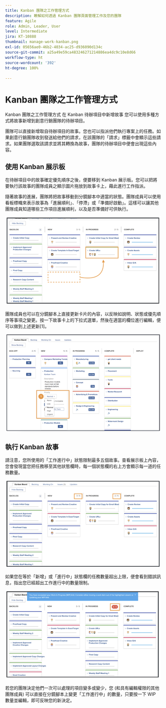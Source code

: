 ```yaml
---
title: Kanban 團隊之工作管理方式
description: 瞭解如何透過 Kanban 團隊頁面管理工作及您的團隊
feature: Agile
role: Admin, Leader, User
level: Intermediate
jira: KT-10888
thumbnail: manage-work-kanban.png
exl-id: 05656ae0-46b2-4034-ac25-d936090d134c
source-git-commit: a25a49e59ca483246271214886ea4dc9c10e8d66
workflow-type: ht
source-wordcount: '392'
ht-degree: 100%

---
```


# Kanban 團隊之工作管理方式

Kanban 團隊之工作管理方式
在 Kanban 待辦項目中新增故事
您可以使用多種方式將故事新增到創意行銷團隊的待辦項目。

團隊可以直接新增取自待辦項目的故事。您也可以指派他們執行專案上的任務。如果創意行銷團隊收到發送給他們的請求，在該團隊的「請求」標籤中會顯示這些請求。如果團隊選取該請求並將其轉換為故事，團隊的待辦項目中便會出現這些內容。


## 使用 Kanban 展示板

在待辦項目中的故事確定優先順序之後，便要移到 Kanban 展示板。您可以把將要執行該故事的團隊成員之顯示圖片拖放到故事卡上，藉此進行工作指派。


隨著故事的進展，團隊將把故事移動到分鏡腳本中適當的狀態。團隊成員可以使用看板標幟來表示故事為「進展順利」、「停滯」或「準備好啟動」。這樣可以讓其他團隊成員知道哪些工作項目進展順利，以及是否準備好可供執行。

![Kanban 卡](assets/kanban-01.png)

團隊成員也可以在分鏡腳本上直接更新卡片的內容，以反映如說明、狀態或優先順序等事項之變更。按一下故事卡上的下拉式選單，然後在適當的欄位進行編輯，便可以做到上述更新[1]。

![Kanban 卡狀態](assets/kanban-02.png)

## 執行 Kanban 故事

請注意，您所使用的「工作進行中」狀態限制最多五個故事。查看展示板上內容，您會發現當您把任務移至其他狀態欄時，每一個狀態欄的右上方會顯示每一道的任務數量。

![Kanban WIP 限制](assets/kanban-03.png)

如果您在等於「新增」或「進行中」狀態欄的任務數量超出上限，便會看到錯誤訊息，指出您已經超出工作進行中的數量限制。

![超出 WIP 限制](assets/kanban-04.png)

若您的團隊決定他們一次可以處理的項目變多或變少，您 (和具有編輯權限的其他團隊成員) 可以直接在分鏡腳本上變更「工作進行中」的數量，只要按一下 WIP 數量並編輯，即可反映您的新決定。
